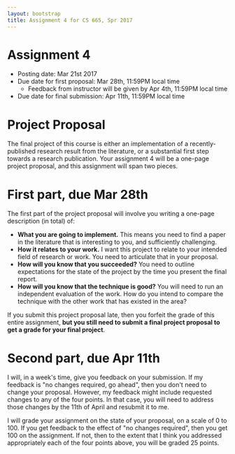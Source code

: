 ```yaml
---
layout: bootstrap
title: Assignment 4 for CS 665, Spr 2017
---
```


# Assignment 4

- Posting date: Mar 21st 2017
- Due date for first proposal: Mar 28th, 11:59PM local time
  - Feedback from instructor will be given by Apr 4th, 11:59PM local time
- Due date for final submission: Apr 11th, 11:59PM local time

# Project Proposal

The final project of this course is either an implementation of a
recently-published research result from the literature, or a
substantial first step towards a research publication. Your assignment
4 will be a one-page project proposal, and this assignment will span
two pieces.

# First part, due Mar 28th

The first part of the project proposal will involve you writing a
one-page description (in total) of:

* **What you are going to implement.** This means you need to find a paper
  in the literature that is interesting to you, and sufficiently
  challenging.
* **How it relates to your work.** I want this project to relate to
  your intended field of research or work. You need to articulate
  that in your proposal.
* **How will you know that you succeeded?** You need to outline
  expectations for the state of the project by the time you present
  the final report.
* **How will you know that the technique is good?** You will need to
  run an independent evaluation of the work. How do you intend to
  compare the technique with the other work that has existed in the
  area?
	
If you submit this project proposal late, then you forfeit the grade
of this entire assignment, **but you still need to submit a final project
proposal to get a grade for your final project**.

# Second part, due Apr 11th

I will, in a week's time, give you feedback on your submission. If my
feedback is "no changes required, go ahead", then you don't need to
change your proposal. However, my feedback might include requested
changes to any of the four points. In that case, you will need to
address those changes by the 11th of April and resubmit it to me.

I will grade your assignment on the state of your proposal, on a scale
of 0 to 100. If you get feedback to the effect of "no changes
required", then you get 100 on the assignment. If not, then to the
extent that I think you addressed appropriately each of the four
points above, you will be graded 25 points.
